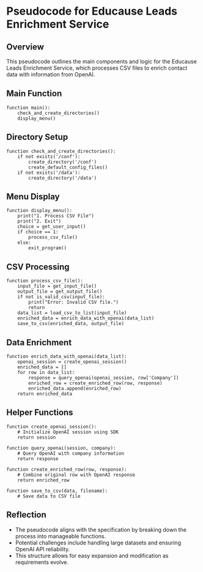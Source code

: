 # Pseudocode for Educause Leads Enrichment Service

## Overview

This pseudocode outlines the main components and logic for the Educause Leads Enrichment Service, which processes CSV files to enrich contact data with information from OpenAI.

## Main Function

```
function main():
    check_and_create_directories()
    display_menu()
```

## Directory Setup

```
function check_and_create_directories():
    if not exists('/conf'):
        create_directory('/conf')
        create_default_config_files()
    if not exists('/data'):
        create_directory('/data')
```

## Menu Display

```
function display_menu():
    print("1. Process CSV File")
    print("2. Exit")
    choice = get_user_input()
    if choice == 1:
        process_csv_file()
    else:
        exit_program()
```

## CSV Processing

```
function process_csv_file():
    input_file = get_input_file()
    output_file = get_output_file()
    if not is_valid_csv(input_file):
        print("Error: Invalid CSV file.")
        return
    data_list = load_csv_to_list(input_file)
    enriched_data = enrich_data_with_openai(data_list)
    save_to_csv(enriched_data, output_file)
```

## Data Enrichment

```
function enrich_data_with_openai(data_list):
    openai_session = create_openai_session()
    enriched_data = []
    for row in data_list:
        response = query_openai(openai_session, row['Company'])
        enriched_row = create_enriched_row(row, response)
        enriched_data.append(enriched_row)
    return enriched_data
```

## Helper Functions

```
function create_openai_session():
    # Initialize OpenAI session using SDK
    return session

function query_openai(session, company):
    # Query OpenAI with company information
    return response

function create_enriched_row(row, response):
    # Combine original row with OpenAI response
    return enriched_row

function save_to_csv(data, filename):
    # Save data to CSV file
```

## Reflection

- The pseudocode aligns with the specification by breaking down the process into manageable functions.
- Potential challenges include handling large datasets and ensuring OpenAI API reliability.
- This structure allows for easy expansion and modification as requirements evolve.
